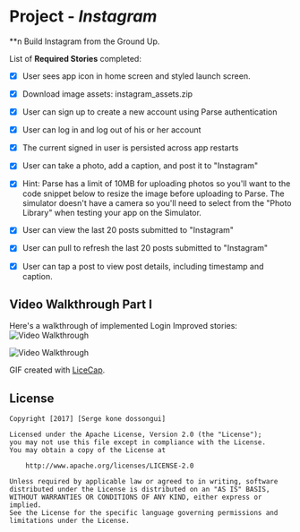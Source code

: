 # Project  - *Instagram*

**n Build Instagram from the Ground Up.





List of  **Required Stories**  completed:

- [x] User sees app icon in home screen and styled launch screen.
- [x] Download image assets:  instagram_assets.zip
- [x] User can sign up to create a new account using Parse authentication
- [x] User can log in and log out of his or her account
- [x] The current signed in user is persisted across app restarts
- [x] User can take a photo, add a caption, and post it to "Instagram"
- [x] Hint: Parse has a limit of 10MB for uploading photos so you'll want to the code snippet below to resize the image before uploading to Parse. The simulator doesn't have a camera so you'll need to select from the "Photo Library" when testing your app on the Simulator.
- [x] User can view the last 20 posts submitted to "Instagram"
- [x] User can pull to refresh the last 20 posts submitted to "Instagram"
- [x] User can tap a post to view post details, including timestamp and caption.



## Video Walkthrough Part I  

Here's a walkthrough of implemented Login Improved stories:
<img src='https://github.com/kddior/InstagramClone/blob/master/DemoINstaPartII' title='Part1' width='' alt='Video Walkthrough' />

<img src='https://github.com/kddior/InstagramClone/blob/master/DemoINsta.gif' title='Part1' width='' alt='Video Walkthrough' />

GIF created with [LiceCap](http://www.cockos.com/licecap/).




## License

    Copyright [2017] [Serge kone dossongui]

    Licensed under the Apache License, Version 2.0 (the "License");
    you may not use this file except in compliance with the License.
    You may obtain a copy of the License at

        http://www.apache.org/licenses/LICENSE-2.0

    Unless required by applicable law or agreed to in writing, software
    distributed under the License is distributed on an "AS IS" BASIS,
    WITHOUT WARRANTIES OR CONDITIONS OF ANY KIND, either express or implied.
    See the License for the specific language governing permissions and
    limitations under the License.
